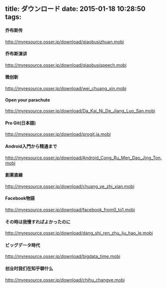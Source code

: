 title: ダウンロード
date: 2015-01-18 10:28:50
tags:
---

#### 乔布斯传

http://myresource.osser.jp/download/qiaobusizhuan.mobi

#### 乔布斯演讲

http://myresource.osser.jp/download/qiaobusispeech.mobi

#### 微创新

http://myresource.osser.jp/download/wei_chuang_xin.mobi

#### Open your parachute

http://myresource.osser.jp/download/Da_Kai_Ni_De_Jiang_Luo_San.mobi

#### Pro Git(日本語)

http://myresource.osser.jp/download/progit.ja.mobi

#### Android入門から精通まで

http://myresource.osser.jp/download/Android_Cong_Ru_Men_Dao_Jing_Ton.mobi

#### 創業直線

http://myresource.osser.jp/download/chuang_ye_zhi_xian.mobi

#### Facebook物語

http://myresource.osser.jp/download/facebook_from0_to1.mobi

#### その時は我慢すればよかったのに

http://myresource.osser.jp/download/dang_shi_ren_zhu_jiu_hao_le.mobi

#### ビッグデータ時代

http://myresource.osser.jp/download/bigdata_time.mobi

#### 创业时我们在知乎聊什么

http://myresource.osser.jp/download/chihu_changye.mobi

